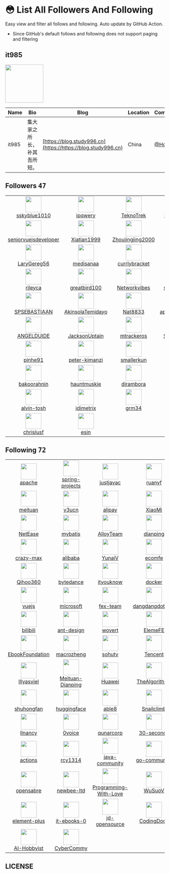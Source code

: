 # 😳 List All Followers And Following

 Easy view and filter all follows and following. Auto update by GitHub Action.

- Since GitHub's default follows and following does not support paging and filtering

## it985

<img src="https://avatars.githubusercontent.com/u/62421120?v=4" width="120" />

| Name | Bio | Blog | Location | Company |
| -- | -- | -- | -- | -- |
| it985 | 集大家之所长，补其吾所短。 | [https://blog.study996.cn](https://https://blog.study996.cn) | China | [@Home](https://github.com/Home) |

## Followers <kbd>47</kbd>

<table>
  <tr>
    <td width="150" align="center">
      <a href="https://github.com/sskyblue1010">
        <img src="https://avatars.githubusercontent.com/u/189904365?v=4" width="50" />
        <br />
        sskyblue1010
      </a>
    </td>
    <td width="150" align="center">
      <a href="https://github.com/ipqwery">
        <img src="https://avatars.githubusercontent.com/u/188051590?v=4" width="50" />
        <br />
        ipqwery
      </a>
    </td>
    <td width="150" align="center">
      <a href="https://github.com/TeknoTrek">
        <img src="https://avatars.githubusercontent.com/u/183313133?v=4" width="50" />
        <br />
        TeknoTrek
      </a>
    </td>
    <td width="150" align="center">
      <a href="https://github.com/Mrwiziwig">
        <img src="https://avatars.githubusercontent.com/u/178765255?v=4" width="50" />
        <br />
        Mrwiziwig
      </a>
    </td>
    <td width="150" align="center">
      <a href="https://github.com/g0fcn">
        <img src="https://avatars.githubusercontent.com/u/156695055?v=4" width="50" />
        <br />
        g0fcn
      </a>
    </td>
  </tr><tr>
    <td width="150" align="center">
      <a href="https://github.com/seniorvuejsdeveloper">
        <img src="https://avatars.githubusercontent.com/u/147451557?v=4" width="50" />
        <br />
        seniorvuejsdeveloper
      </a>
    </td>
    <td width="150" align="center">
      <a href="https://github.com/Xiatian1999">
        <img src="https://avatars.githubusercontent.com/u/137675208?v=4" width="50" />
        <br />
        Xiatian1999
      </a>
    </td>
    <td width="150" align="center">
      <a href="https://github.com/Zhoujingjing2000">
        <img src="https://avatars.githubusercontent.com/u/137674041?v=4" width="50" />
        <br />
        Zhoujingjing2000
      </a>
    </td>
    <td width="150" align="center">
      <a href="https://github.com/Elnorre">
        <img src="https://avatars.githubusercontent.com/u/137526264?v=4" width="50" />
        <br />
        Elnorre
      </a>
    </td>
    <td width="150" align="center">
      <a href="https://github.com/tufanakcay">
        <img src="https://avatars.githubusercontent.com/u/132299647?v=4" width="50" />
        <br />
        tufanakcay
      </a>
    </td>
  </tr><tr>
    <td width="150" align="center">
      <a href="https://github.com/LaryGereg56">
        <img src="https://avatars.githubusercontent.com/u/131237404?v=4" width="50" />
        <br />
        LaryGereg56
      </a>
    </td>
    <td width="150" align="center">
      <a href="https://github.com/medisanaa">
        <img src="https://avatars.githubusercontent.com/u/129278737?v=4" width="50" />
        <br />
        medisanaa
      </a>
    </td>
    <td width="150" align="center">
      <a href="https://github.com/currlybracket">
        <img src="https://avatars.githubusercontent.com/u/129277849?v=4" width="50" />
        <br />
        currlybracket
      </a>
    </td>
    <td width="150" align="center">
      <a href="https://github.com/alexica32">
        <img src="https://avatars.githubusercontent.com/u/129276251?v=4" width="50" />
        <br />
        alexica32
      </a>
    </td>
    <td width="150" align="center">
      <a href="https://github.com/tacknuzz">
        <img src="https://avatars.githubusercontent.com/u/129225953?v=4" width="50" />
        <br />
        tacknuzz
      </a>
    </td>
  </tr><tr>
    <td width="150" align="center">
      <a href="https://github.com/rileyca">
        <img src="https://avatars.githubusercontent.com/u/129225230?v=4" width="50" />
        <br />
        rileyca
      </a>
    </td>
    <td width="150" align="center">
      <a href="https://github.com/greatbird100">
        <img src="https://avatars.githubusercontent.com/u/123626877?v=4" width="50" />
        <br />
        greatbird100
      </a>
    </td>
    <td width="150" align="center">
      <a href="https://github.com/Networkvibes">
        <img src="https://avatars.githubusercontent.com/u/117787512?v=4" width="50" />
        <br />
        Networkvibes
      </a>
    </td>
    <td width="150" align="center">
      <a href="https://github.com/sjgsodjsna">
        <img src="https://avatars.githubusercontent.com/u/117784368?v=4" width="50" />
        <br />
        sjgsodjsna
      </a>
    </td>
    <td width="150" align="center">
      <a href="https://github.com/Nikavoguialy">
        <img src="https://avatars.githubusercontent.com/u/116597090?v=4" width="50" />
        <br />
        Nikavoguialy
      </a>
    </td>
  </tr><tr>
    <td width="150" align="center">
      <a href="https://github.com/SPSEBASTIAAN">
        <img src="https://avatars.githubusercontent.com/u/116257852?v=4" width="50" />
        <br />
        SPSEBASTIAAN
      </a>
    </td>
    <td width="150" align="center">
      <a href="https://github.com/AkinsolaTemidayo">
        <img src="https://avatars.githubusercontent.com/u/114838958?v=4" width="50" />
        <br />
        AkinsolaTemidayo
      </a>
    </td>
    <td width="150" align="center">
      <a href="https://github.com/Nat8833">
        <img src="https://avatars.githubusercontent.com/u/114831614?v=4" width="50" />
        <br />
        Nat8833
      </a>
    </td>
    <td width="150" align="center">
      <a href="https://github.com/appgenerable">
        <img src="https://avatars.githubusercontent.com/u/114630840?v=4" width="50" />
        <br />
        appgenerable
      </a>
    </td>
    <td width="150" align="center">
      <a href="https://github.com/Whiskey992">
        <img src="https://avatars.githubusercontent.com/u/113369543?v=4" width="50" />
        <br />
        Whiskey992
      </a>
    </td>
  </tr><tr>
    <td width="150" align="center">
      <a href="https://github.com/ANGELDUIDE">
        <img src="https://avatars.githubusercontent.com/u/112624817?v=4" width="50" />
        <br />
        ANGELDUIDE
      </a>
    </td>
    <td width="150" align="center">
      <a href="https://github.com/JacksonUptain">
        <img src="https://avatars.githubusercontent.com/u/111402072?v=4" width="50" />
        <br />
        JacksonUptain
      </a>
    </td>
    <td width="150" align="center">
      <a href="https://github.com/mtrackeros">
        <img src="https://avatars.githubusercontent.com/u/111332738?v=4" width="50" />
        <br />
        mtrackeros
      </a>
    </td>
    <td width="150" align="center">
      <a href="https://github.com/SIMPHIWT">
        <img src="https://avatars.githubusercontent.com/u/96369846?v=4" width="50" />
        <br />
        SIMPHIWT
      </a>
    </td>
    <td width="150" align="center">
      <a href="https://github.com/Th1983">
        <img src="https://avatars.githubusercontent.com/u/88440987?v=4" width="50" />
        <br />
        Th1983
      </a>
    </td>
  </tr><tr>
    <td width="150" align="center">
      <a href="https://github.com/pinhe91">
        <img src="https://avatars.githubusercontent.com/u/79625284?v=4" width="50" />
        <br />
        pinhe91
      </a>
    </td>
    <td width="150" align="center">
      <a href="https://github.com/peter-kimanzi">
        <img src="https://avatars.githubusercontent.com/u/71552773?v=4" width="50" />
        <br />
        peter-kimanzi
      </a>
    </td>
    <td width="150" align="center">
      <a href="https://github.com/smallerkun">
        <img src="https://avatars.githubusercontent.com/u/62697048?v=4" width="50" />
        <br />
        smallerkun
      </a>
    </td>
    <td width="150" align="center">
      <a href="https://github.com/surfskyio">
        <img src="https://avatars.githubusercontent.com/u/59265835?v=4" width="50" />
        <br />
        surfskyio
      </a>
    </td>
    <td width="150" align="center">
      <a href="https://github.com/nholuongut">
        <img src="https://avatars.githubusercontent.com/u/58627821?v=4" width="50" />
        <br />
        nholuongut
      </a>
    </td>
  </tr><tr>
    <td width="150" align="center">
      <a href="https://github.com/bakoorahnin">
        <img src="https://avatars.githubusercontent.com/u/46295417?v=4" width="50" />
        <br />
        bakoorahnin
      </a>
    </td>
    <td width="150" align="center">
      <a href="https://github.com/hauntmuskie">
        <img src="https://avatars.githubusercontent.com/u/46187240?v=4" width="50" />
        <br />
        hauntmuskie
      </a>
    </td>
    <td width="150" align="center">
      <a href="https://github.com/dirambora">
        <img src="https://avatars.githubusercontent.com/u/42798758?v=4" width="50" />
        <br />
        dirambora
      </a>
    </td>
    <td width="150" align="center">
      <a href="https://github.com/bludnic">
        <img src="https://avatars.githubusercontent.com/u/25831507?v=4" width="50" />
        <br />
        bludnic
      </a>
    </td>
    <td width="150" align="center">
      <a href="https://github.com/kaka-jia">
        <img src="https://avatars.githubusercontent.com/u/25244657?v=4" width="50" />
        <br />
        kaka-jia
      </a>
    </td>
  </tr><tr>
    <td width="150" align="center">
      <a href="https://github.com/alvin-tosh">
        <img src="https://avatars.githubusercontent.com/u/13796386?v=4" width="50" />
        <br />
        alvin-tosh
      </a>
    </td>
    <td width="150" align="center">
      <a href="https://github.com/idimetrix">
        <img src="https://avatars.githubusercontent.com/u/6536323?v=4" width="50" />
        <br />
        idimetrix
      </a>
    </td>
    <td width="150" align="center">
      <a href="https://github.com/grm34">
        <img src="https://avatars.githubusercontent.com/u/6394023?v=4" width="50" />
        <br />
        grm34
      </a>
    </td>
    <td width="150" align="center">
      <a href="https://github.com/hzdlive">
        <img src="https://avatars.githubusercontent.com/u/3319136?v=4" width="50" />
        <br />
        hzdlive
      </a>
    </td>
    <td width="150" align="center">
      <a href="https://github.com/Leoche">
        <img src="https://avatars.githubusercontent.com/u/1678699?v=4" width="50" />
        <br />
        Leoche
      </a>
    </td>
  </tr><tr>
    <td width="150" align="center">
      <a href="https://github.com/chrislusf">
        <img src="https://avatars.githubusercontent.com/u/1543151?v=4" width="50" />
        <br />
        chrislusf
      </a>
    </td>
    <td width="150" align="center">
      <a href="https://github.com/esin">
        <img src="https://avatars.githubusercontent.com/u/69767?v=4" width="50" />
        <br />
        esin
      </a>
    </td>
    <td width="150" align="center">
    </td>
    <td width="150" align="center">
    </td>
    <td width="150" align="center">
    </td>
  </tr>
</table>

## Following <kbd>72</kbd>

<table>
  <tr>
    <td width="150" align="center">
      <a href="https://github.com/apache">
        <img src="https://avatars.githubusercontent.com/u/47359?v=4" width="50" />
        <br />
        apache
      </a>
    </td>
    <td width="150" align="center">
      <a href="https://github.com/spring-projects">
        <img src="https://avatars.githubusercontent.com/u/317776?v=4" width="50" />
        <br />
        spring-projects
      </a>
    </td>
    <td width="150" align="center">
      <a href="https://github.com/justjavac">
        <img src="https://avatars.githubusercontent.com/u/359395?v=4" width="50" />
        <br />
        justjavac
      </a>
    </td>
    <td width="150" align="center">
      <a href="https://github.com/ruanyf">
        <img src="https://avatars.githubusercontent.com/u/905434?v=4" width="50" />
        <br />
        ruanyf
      </a>
    </td>
    <td width="150" align="center">
      <a href="https://github.com/Netflix">
        <img src="https://avatars.githubusercontent.com/u/913567?v=4" width="50" />
        <br />
        Netflix
      </a>
    </td>
  </tr><tr>
    <td width="150" align="center">
      <a href="https://github.com/meituan">
        <img src="https://avatars.githubusercontent.com/u/977371?v=4" width="50" />
        <br />
        meituan
      </a>
    </td>
    <td width="150" align="center">
      <a href="https://github.com/v3ucn">
        <img src="https://avatars.githubusercontent.com/u/1288038?v=4" width="50" />
        <br />
        v3ucn
      </a>
    </td>
    <td width="150" align="center">
      <a href="https://github.com/alipay">
        <img src="https://avatars.githubusercontent.com/u/1299356?v=4" width="50" />
        <br />
        alipay
      </a>
    </td>
    <td width="150" align="center">
      <a href="https://github.com/XiaoMi">
        <img src="https://avatars.githubusercontent.com/u/1309360?v=4" width="50" />
        <br />
        XiaoMi
      </a>
    </td>
    <td width="150" align="center">
      <a href="https://github.com/google">
        <img src="https://avatars.githubusercontent.com/u/1342004?v=4" width="50" />
        <br />
        google
      </a>
    </td>
  </tr><tr>
    <td width="150" align="center">
      <a href="https://github.com/NetEase">
        <img src="https://avatars.githubusercontent.com/u/1460597?v=4" width="50" />
        <br />
        NetEase
      </a>
    </td>
    <td width="150" align="center">
      <a href="https://github.com/mybatis">
        <img src="https://avatars.githubusercontent.com/u/1483254?v=4" width="50" />
        <br />
        mybatis
      </a>
    </td>
    <td width="150" align="center">
      <a href="https://github.com/AlloyTeam">
        <img src="https://avatars.githubusercontent.com/u/1503033?v=4" width="50" />
        <br />
        AlloyTeam
      </a>
    </td>
    <td width="150" align="center">
      <a href="https://github.com/dianping">
        <img src="https://avatars.githubusercontent.com/u/1539555?v=4" width="50" />
        <br />
        dianping
      </a>
    </td>
    <td width="150" align="center">
      <a href="https://github.com/jaywcjlove">
        <img src="https://avatars.githubusercontent.com/u/1680273?v=4" width="50" />
        <br />
        jaywcjlove
      </a>
    </td>
  </tr><tr>
    <td width="150" align="center">
      <a href="https://github.com/crazy-max">
        <img src="https://avatars.githubusercontent.com/u/1951866?v=4" width="50" />
        <br />
        crazy-max
      </a>
    </td>
    <td width="150" align="center">
      <a href="https://github.com/alibaba">
        <img src="https://avatars.githubusercontent.com/u/1961952?v=4" width="50" />
        <br />
        alibaba
      </a>
    </td>
    <td width="150" align="center">
      <a href="https://github.com/YunaiV">
        <img src="https://avatars.githubusercontent.com/u/2015545?v=4" width="50" />
        <br />
        YunaiV
      </a>
    </td>
    <td width="150" align="center">
      <a href="https://github.com/ecomfe">
        <img src="https://avatars.githubusercontent.com/u/2268460?v=4" width="50" />
        <br />
        ecomfe
      </a>
    </td>
    <td width="150" align="center">
      <a href="https://github.com/weibocom">
        <img src="https://avatars.githubusercontent.com/u/3916448?v=4" width="50" />
        <br />
        weibocom
      </a>
    </td>
  </tr><tr>
    <td width="150" align="center">
      <a href="https://github.com/Qihoo360">
        <img src="https://avatars.githubusercontent.com/u/4082929?v=4" width="50" />
        <br />
        Qihoo360
      </a>
    </td>
    <td width="150" align="center">
      <a href="https://github.com/bytedance">
        <img src="https://avatars.githubusercontent.com/u/4158466?v=4" width="50" />
        <br />
        bytedance
      </a>
    </td>
    <td width="150" align="center">
      <a href="https://github.com/ityouknow">
        <img src="https://avatars.githubusercontent.com/u/4979648?v=4" width="50" />
        <br />
        ityouknow
      </a>
    </td>
    <td width="150" align="center">
      <a href="https://github.com/docker">
        <img src="https://avatars.githubusercontent.com/u/5429470?v=4" width="50" />
        <br />
        docker
      </a>
    </td>
    <td width="150" align="center">
      <a href="https://github.com/realpdai">
        <img src="https://avatars.githubusercontent.com/u/6094984?v=4" width="50" />
        <br />
        realpdai
      </a>
    </td>
  </tr><tr>
    <td width="150" align="center">
      <a href="https://github.com/vuejs">
        <img src="https://avatars.githubusercontent.com/u/6128107?v=4" width="50" />
        <br />
        vuejs
      </a>
    </td>
    <td width="150" align="center">
      <a href="https://github.com/microsoft">
        <img src="https://avatars.githubusercontent.com/u/6154722?v=4" width="50" />
        <br />
        microsoft
      </a>
    </td>
    <td width="150" align="center">
      <a href="https://github.com/fex-team">
        <img src="https://avatars.githubusercontent.com/u/6668906?v=4" width="50" />
        <br />
        fex-team
      </a>
    </td>
    <td width="150" align="center">
      <a href="https://github.com/dangdangdotcom">
        <img src="https://avatars.githubusercontent.com/u/9145684?v=4" width="50" />
        <br />
        dangdangdotcom
      </a>
    </td>
    <td width="150" align="center">
      <a href="https://github.com/youzan">
        <img src="https://avatars.githubusercontent.com/u/11404085?v=4" width="50" />
        <br />
        youzan
      </a>
    </td>
  </tr><tr>
    <td width="150" align="center">
      <a href="https://github.com/bilibili">
        <img src="https://avatars.githubusercontent.com/u/12002442?v=4" width="50" />
        <br />
        bilibili
      </a>
    </td>
    <td width="150" align="center">
      <a href="https://github.com/ant-design">
        <img src="https://avatars.githubusercontent.com/u/12101536?v=4" width="50" />
        <br />
        ant-design
      </a>
    </td>
    <td width="150" align="center">
      <a href="https://github.com/wovert">
        <img src="https://avatars.githubusercontent.com/u/12456434?v=4" width="50" />
        <br />
        wovert
      </a>
    </td>
    <td width="150" align="center">
      <a href="https://github.com/ElemeFE">
        <img src="https://avatars.githubusercontent.com/u/12810740?v=4" width="50" />
        <br />
        ElemeFE
      </a>
    </td>
    <td width="150" align="center">
      <a href="https://github.com/baidu">
        <img src="https://avatars.githubusercontent.com/u/13245940?v=4" width="50" />
        <br />
        baidu
      </a>
    </td>
  </tr><tr>
    <td width="150" align="center">
      <a href="https://github.com/EbookFoundation">
        <img src="https://avatars.githubusercontent.com/u/14127308?v=4" width="50" />
        <br />
        EbookFoundation
      </a>
    </td>
    <td width="150" align="center">
      <a href="https://github.com/macrozheng">
        <img src="https://avatars.githubusercontent.com/u/15903809?v=4" width="50" />
        <br />
        macrozheng
      </a>
    </td>
    <td width="150" align="center">
      <a href="https://github.com/sohutv">
        <img src="https://avatars.githubusercontent.com/u/16772097?v=4" width="50" />
        <br />
        sohutv
      </a>
    </td>
    <td width="150" align="center">
      <a href="https://github.com/Tencent">
        <img src="https://avatars.githubusercontent.com/u/18461506?v=4" width="50" />
        <br />
        Tencent
      </a>
    </td>
    <td width="150" align="center">
      <a href="https://github.com/yangzongzhuan">
        <img src="https://avatars.githubusercontent.com/u/19240310?v=4" width="50" />
        <br />
        yangzongzhuan
      </a>
    </td>
  </tr><tr>
    <td width="150" align="center">
      <a href="https://github.com/lllyasviel">
        <img src="https://avatars.githubusercontent.com/u/19834515?v=4" width="50" />
        <br />
        lllyasviel
      </a>
    </td>
    <td width="150" align="center">
      <a href="https://github.com/Meituan-Dianping">
        <img src="https://avatars.githubusercontent.com/u/20238146?v=4" width="50" />
        <br />
        Meituan-Dianping
      </a>
    </td>
    <td width="150" align="center">
      <a href="https://github.com/Huawei">
        <img src="https://avatars.githubusercontent.com/u/20315766?v=4" width="50" />
        <br />
        Huawei
      </a>
    </td>
    <td width="150" align="center">
      <a href="https://github.com/TheAlgorithms">
        <img src="https://avatars.githubusercontent.com/u/20487725?v=4" width="50" />
        <br />
        TheAlgorithms
      </a>
    </td>
    <td width="150" align="center">
      <a href="https://github.com/lerry903">
        <img src="https://avatars.githubusercontent.com/u/22475575?v=4" width="50" />
        <br />
        lerry903
      </a>
    </td>
  </tr><tr>
    <td width="150" align="center">
      <a href="https://github.com/shuhongfan">
        <img src="https://avatars.githubusercontent.com/u/22501693?v=4" width="50" />
        <br />
        shuhongfan
      </a>
    </td>
    <td width="150" align="center">
      <a href="https://github.com/huggingface">
        <img src="https://avatars.githubusercontent.com/u/25720743?v=4" width="50" />
        <br />
        huggingface
      </a>
    </td>
    <td width="150" align="center">
      <a href="https://github.com/able8">
        <img src="https://avatars.githubusercontent.com/u/26692080?v=4" width="50" />
        <br />
        able8
      </a>
    </td>
    <td width="150" align="center">
      <a href="https://github.com/Snailclimb">
        <img src="https://avatars.githubusercontent.com/u/29880145?v=4" width="50" />
        <br />
        Snailclimb
      </a>
    </td>
    <td width="150" align="center">
      <a href="https://github.com/chinese-poetry">
        <img src="https://avatars.githubusercontent.com/u/30764933?v=4" width="50" />
        <br />
        chinese-poetry
      </a>
    </td>
  </tr><tr>
    <td width="150" align="center">
      <a href="https://github.com/llnancy">
        <img src="https://avatars.githubusercontent.com/u/40930677?v=4" width="50" />
        <br />
        llnancy
      </a>
    </td>
    <td width="150" align="center">
      <a href="https://github.com/0voice">
        <img src="https://avatars.githubusercontent.com/u/43104160?v=4" width="50" />
        <br />
        0voice
      </a>
    </td>
    <td width="150" align="center">
      <a href="https://github.com/qunarcorp">
        <img src="https://avatars.githubusercontent.com/u/43158242?v=4" width="50" />
        <br />
        qunarcorp
      </a>
    </td>
    <td width="150" align="center">
      <a href="https://github.com/30-seconds">
        <img src="https://avatars.githubusercontent.com/u/43479428?v=4" width="50" />
        <br />
        30-seconds
      </a>
    </td>
    <td width="150" align="center">
      <a href="https://github.com/doocs">
        <img src="https://avatars.githubusercontent.com/u/43716716?v=4" width="50" />
        <br />
        doocs
      </a>
    </td>
  </tr><tr>
    <td width="150" align="center">
      <a href="https://github.com/actions">
        <img src="https://avatars.githubusercontent.com/u/44036562?v=4" width="50" />
        <br />
        actions
      </a>
    </td>
    <td width="150" align="center">
      <a href="https://github.com/rcy1314">
        <img src="https://avatars.githubusercontent.com/u/46085246?v=4" width="50" />
        <br />
        rcy1314
      </a>
    </td>
    <td width="150" align="center">
      <a href="https://github.com/java-community">
        <img src="https://avatars.githubusercontent.com/u/47103846?v=4" width="50" />
        <br />
        java-community
      </a>
    </td>
    <td width="150" align="center">
      <a href="https://github.com/go-community">
        <img src="https://avatars.githubusercontent.com/u/47104367?v=4" width="50" />
        <br />
        go-community
      </a>
    </td>
    <td width="150" align="center">
      <a href="https://github.com/v2fly">
        <img src="https://avatars.githubusercontent.com/u/49637375?v=4" width="50" />
        <br />
        v2fly
      </a>
    </td>
  </tr><tr>
    <td width="150" align="center">
      <a href="https://github.com/opensabre">
        <img src="https://avatars.githubusercontent.com/u/50523102?v=4" width="50" />
        <br />
        opensabre
      </a>
    </td>
    <td width="150" align="center">
      <a href="https://github.com/newbee-ltd">
        <img src="https://avatars.githubusercontent.com/u/54432684?v=4" width="50" />
        <br />
        newbee-ltd
      </a>
    </td>
    <td width="150" align="center">
      <a href="https://github.com/Programming-With-Love">
        <img src="https://avatars.githubusercontent.com/u/56310988?v=4" width="50" />
        <br />
        Programming-With-Love
      </a>
    </td>
    <td width="150" align="center">
      <a href="https://github.com/WuSuoV">
        <img src="https://avatars.githubusercontent.com/u/57932548?v=4" width="50" />
        <br />
        WuSuoV
      </a>
    </td>
    <td width="150" align="center">
      <a href="https://github.com/webVueBlog">
        <img src="https://avatars.githubusercontent.com/u/59645426?v=4" width="50" />
        <br />
        webVueBlog
      </a>
    </td>
  </tr><tr>
    <td width="150" align="center">
      <a href="https://github.com/element-plus">
        <img src="https://avatars.githubusercontent.com/u/68583457?v=4" width="50" />
        <br />
        element-plus
      </a>
    </td>
    <td width="150" align="center">
      <a href="https://github.com/it-ebooks-0">
        <img src="https://avatars.githubusercontent.com/u/70613375?v=4" width="50" />
        <br />
        it-ebooks-0
      </a>
    </td>
    <td width="150" align="center">
      <a href="https://github.com/jd-opensource">
        <img src="https://avatars.githubusercontent.com/u/75349771?v=4" width="50" />
        <br />
        jd-opensource
      </a>
    </td>
    <td width="150" align="center">
      <a href="https://github.com/CodingDocs">
        <img src="https://avatars.githubusercontent.com/u/80885507?v=4" width="50" />
        <br />
        CodingDocs
      </a>
    </td>
    <td width="150" align="center">
      <a href="https://github.com/jeecgboot">
        <img src="https://avatars.githubusercontent.com/u/86360035?v=4" width="50" />
        <br />
        jeecgboot
      </a>
    </td>
  </tr><tr>
    <td width="150" align="center">
      <a href="https://github.com/AI-Hobbyist">
        <img src="https://avatars.githubusercontent.com/u/131221877?v=4" width="50" />
        <br />
        AI-Hobbyist
      </a>
    </td>
    <td width="150" align="center">
      <a href="https://github.com/CyberCommy">
        <img src="https://avatars.githubusercontent.com/u/132496677?v=4" width="50" />
        <br />
        CyberCommy
      </a>
    </td>
    <td width="150" align="center">
    </td>
    <td width="150" align="center">
    </td>
    <td width="150" align="center">
    </td>
  </tr>
</table>

## LICENSE

